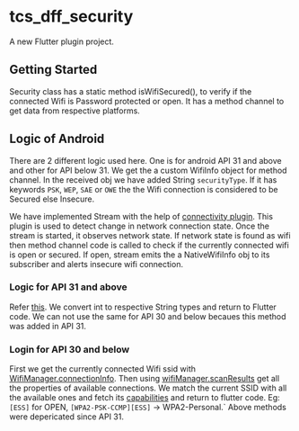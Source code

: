 # tcs_dff_security

A new Flutter plugin project.

## Getting Started

Security class has a static method isWifiSecured(), to verify if the connected Wifi is Password protected or open. It has a method channel to get data from respective platforms.

## Logic of Android

There are 2 different logic used here. One is for android API 31 and above and other for API below 31. We get the a custom WifiInfo object for method channel. In the received obj we have added String `securityType`. If it has keywords `PSK`, `WEP`, `SAE` or `OWE` the the Wifi connection is considered to be Secured else Insecure.

We have implemented Stream<NativeWifiInfo> with the help of [connectivity plugin](https://pub.dev/packages/connectivity_plus). This plugin is used to detect change in network connection state. Once the stream is started, it observes network state. If network state is found as wifi then method channel code is called to check if the currently connected wifi is open or secured. If open, stream emits the a NativeWifiInfo obj to its subscriber and alerts insecure wifi connection.

### Logic for API 31 and above

Refer [this](https://developer.android.com/reference/android/net/wifi/WifiInfo#getCurrentSecurityType()). We convert int to respective String types and return to Flutter code. We can not use the same for API 30 and below becaues this method was added in API 31. 

### Login for API 30 and below

First we get the currently connected Wifi ssid with [WifiManager.connectionInfo](https://developer.android.com/reference/kotlin/android/net/wifi/WifiManager#getConnectionInfo()). Then using [wifiManager.scanResults](https://developer.android.com/reference/kotlin/android/net/wifi/WifiManager#getscanresults) get all the properties of available connections. We match the current SSID with all the available ones and fetch its [capabilities](https://developer.android.com/reference/kotlin/android/net/wifi/ScanResult#capabilities:kotlin.String) and return to flutter code. Eg: `[ESS]` for OPEN, `[WPA2-PSK-CCMP][ESS]` -> WPA2-Personal.` Above methods were depericated since API 31.

